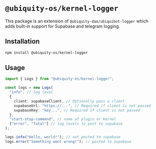 # `@ubiquity-os/kernel-logger`

This package is an extension of `@ubiquity-dao/ubiquibot-logger` which adds built-in support for Supabase and telegram logging.

## Installation

```bash
npm install @ubiquity-os/kernel-logger
```

## Usage

```typescript
import { Logs } from "@ubiquity-os/kernel-logger";

const logs = new Logs(
  "info", // log level
  {
    client: supabaseClient, // Optionally pass a client
    supabaseUrl: "https://...", // Required if client is not passed
    supabaseKey: "key...", // Required if client is not passed
  },
  "start-stop-command", // name of plugin or kernel
  ["error", "fatal"] // log levels to post to supabase
);

logs.info("Hello, world!"); // not posted to supabase
logs.error("Something went wrong!"); // posted to supabase
```
